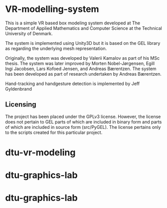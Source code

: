 # VR-modelling-system

This is a simple VR based box modeling system developed at The Department of Applied Mathematics and Computer Science at the Technical University of Denmark.

The system is implemented using Unity3D but it is based on the GEL library as regarding the underlying mesh representation.

Originally, the system was developed by Valerii Kamalov as part of his MSc thesis. The system was later improved by Morten Nobel-Jørgensen, Egill Ingi Jacobsen, Lars Kofoed Jensen, and Andreas Bærentzen. The system has been developed as part of research undertaken by Andreas Bærentzen.

Hand-tracking and handgesture detection is implemented by Jeff Gyldenbrand

## Licensing

The project has been placed under the GPLv3 license. However, the license does not pertain to GEL parts of which are included in binary form and parts of which are included in source form (src/PyGEL). The license pertains only to the scripts created for this particular project.
# dtu-vr-modeling

# dtu-graphics-lab

# dtu-graphics-lab

